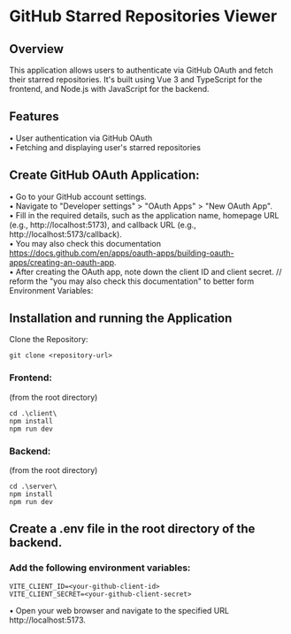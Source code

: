 # GitHub Starred Repositories Viewer

## Overview
This application allows users to authenticate via GitHub OAuth and fetch their starred repositories. It's built using Vue 3 and TypeScript for the frontend, and Node.js with JavaScript for the backend.

## Features
• User authentication via GitHub OAuth \
• Fetching and displaying user's starred repositories

## Create GitHub OAuth Application:
• Go to your GitHub account settings.\
• Navigate to "Developer settings" > "OAuth Apps" > "New OAuth App".\
• Fill in the required details, such as the application name, homepage URL (e.g., http://localhost:5173), and callback URL (e.g., http://localhost:5173/callback). \
• You may also check this documentation https://docs.github.com/en/apps/oauth-apps/building-oauth-apps/creating-an-oauth-app. \
• After creating the OAuth app, note down the client ID and client secret. // reform the "you may also check this documentation" to better form
Environment Variables:

## Installation and running the Application
Clone the Repository:

```
git clone <repository-url>
```
### Frontend:
(from the root directory)
```
cd .\client\
npm install
npm run dev
```

### Backend: 
(from the root directory)
```
cd .\server\
npm install
npm run dev
```

## Create a .env file in the root directory of the backend.

### Add the following environment variables:
```
VITE_CLIENT_ID=<your-github-client-id>
VITE_CLIENT_SECRET=<your-github-client-secret>
```
• Open your web browser and navigate to the specified URL http://localhost:5173.


